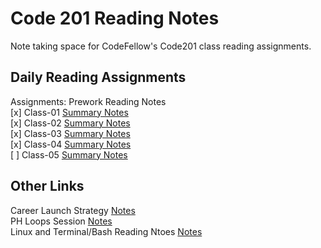 # Code 201 Reading Notes

Note taking space for CodeFellow's Code201 class reading assignments.  

## Daily Reading Assignments

Assignments: Prework Reading Notes  
[x] Class-01 [Summary Notes](./class-01.html)  
[x] Class-02 [Summary Notes](./class-02.html)  
[x] Class-03 [Summary Notes](./class-03.html)  
[x] Class-04 [Summary Notes](./class-04.html)  
[ ] Class-05 [Summary Notes](./class-05.html)  

## Other Links

Career Launch Strategy [Notes](./CareerLaunchStrategy.html)  
PH Loops Session [Notes](./power-hour-notes/readme.md)  
Linux and Terminal/Bash Reading Ntoes [Notes](./linux-terminal/readme.md)  
